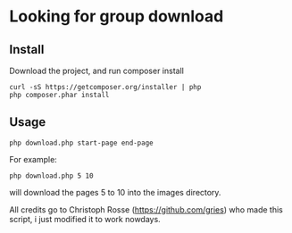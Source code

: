 Looking for group download
==========================

Install
-------
Download the project, and run composer install

    curl -sS https://getcomposer.org/installer | php
    php composer.phar install
Usage
-----

    php download.php start-page end-page
    

For example:

    php download.php 5 10

will download the pages 5 to 10 into the images directory.

All credits go to Christoph Rosse (https://github.com/gries) who made this script, i just modified it to work nowdays.
